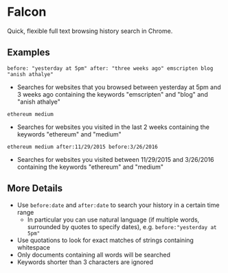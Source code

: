 # Falcon

Quick, flexible full text browsing history search in Chrome.

## Examples

`before: "yesterday at 5pm" after: "three weeks ago" emscripten blog "anish athalye"` 
- Searches for websites that you browsed between yesterday at 5pm and 3 weeks ago containing the keywords "emscripten" and "blog" and "anish athalye"

`ethereum medium` 
- Searches for websites you visited in the last 2 weeks containing the keywords "ethereum" and "medium"

`ethereum medium after:11/29/2015 before:3/26/2016` 
- Searches for websites you visited between 11/29/2015 and 3/26/2016 containing the keywords "ethereum" and "medium"


## More Details
- Use `before:date` and `after:date` to search your history in a certain time range
  - In particular you can use natural language (if multiple words, surrounded by quotes to specify dates), e.g. `before:"yesterday at 5pm"`
- Use quotations to look for exact matches of strings containing whitespace
- Only documents containing all words will be searched
- Keywords shorter than 3 characters are ignored
